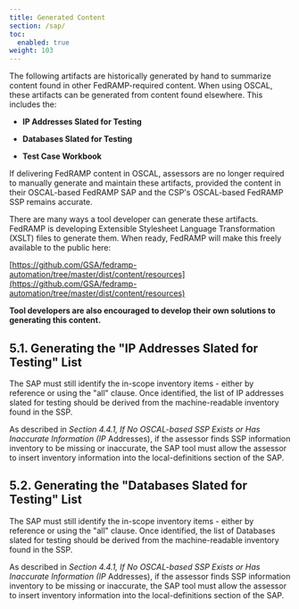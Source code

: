 ```yaml
---
title: Generated Content
section: /sap/
toc:
  enabled: true
weight: 103
---
```


The following artifacts are historically generated by hand to summarize
content found in other FedRAMP-required content. When using OSCAL, these
artifacts can be generated from content found elsewhere. This includes
the:

-   **IP Addresses Slated for Testing**

-   **Databases Slated for Testing**

-   **Test Case Workbook**

If delivering FedRAMP content in OSCAL, assessors are no longer required
to manually generate and maintain these artifacts, provided the content
in their OSCAL-based FedRAMP SAP and the CSP\'s OSCAL-based FedRAMP SSP
remains accurate.

There are many ways a tool developer can generate these artifacts.
FedRAMP is developing Extensible Stylesheet Language Transformation
(XSLT) files to generate them. When ready, FedRAMP will make this freely
available to the public here:

[https://github.com/GSA/fedramp-automation/tree/master/dist/content/resources](https://github.com/GSA/fedramp-automation/tree/master/dist/content/resources)

**Tool developers are also encouraged to develop their own solutions to generating this content.**

## 5.1. Generating the \"IP Addresses Slated for Testing\" List

The SAP must still identify the in-scope inventory items - either by
reference or using the \"all\" clause. Once identified, the list of IP
addresses slated for testing should be derived from the machine-readable
inventory found in the SSP.

As described in *Section 4.4.1, If No OSCAL-based SSP Exists or Has
Inaccurate Information (IP* Addresses), if the assessor finds SSP
information inventory to be missing or inaccurate, the SAP tool must
allow the assessor to insert inventory information into the
local-definitions section of the SAP.

## 5.2. Generating the \"Databases Slated for Testing\" List

The SAP must still identify the in-scope inventory items - either by
reference or using the \"all\" clause. Once identified, the list of
Databases slated for testing should be derived from the machine-readable
inventory found in the SSP.

As described in *Section 4.4.1, If No OSCAL-based SSP Exists or Has
Inaccurate Information (IP* Addresses), if the assessor finds SSP
information inventory to be missing or inaccurate, the SAP tool must
allow the assessor to insert inventory information into the
local-definitions section of the SAP.
